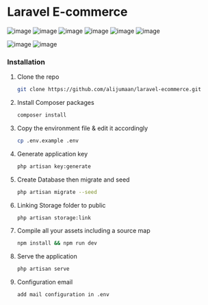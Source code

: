# Laravel E-commerce


![image](https://github.com/user-attachments/assets/833cf584-f4a6-4ad9-8c3d-4ad94dbce6ed)
![image](https://github.com/user-attachments/assets/4fe21567-f50d-4701-ae8d-af73fb25adaa)
![image](https://github.com/user-attachments/assets/27c142c7-8524-4a4f-bfb9-1fb7c06df6a3)
![image](https://github.com/user-attachments/assets/50e825ea-7c2d-4175-9b8c-8147c0bcb786)
![image](https://github.com/user-attachments/assets/e9c2665f-943d-41a0-9da9-425113fd4f12)
![image](https://github.com/user-attachments/assets/172360d9-f56f-46c4-94db-450b0faab654)

![image](https://github.com/user-attachments/assets/69222309-c270-42e5-b7e4-16bc84b413b7)
![image](https://github.com/user-attachments/assets/346e8565-a709-4dae-9333-1801489a967c)







### Installation

1. Clone the repo
   ```sh
   git clone https://github.com/alijumaan/laravel-ecommerce.git
   ```
2. Install Composer packages
   ```sh
   composer install
   ```
3. Copy the environment file & edit it accordingly
   ```sh
   cp .env.example .env
   ```

4. Generate application key
   ```sh
   php artisan key:generate
   ```

5. Create Database then migrate and seed
   ```sh
   php artisan migrate --seed


6. Linking Storage folder to public
   ```sh
   php artisan storage:link
   ```


7. Compile all your assets including a source map
   ```sh
   npm install && npm run dev
   ```

8. Serve the application
   ```sh
   php artisan serve
   ```
   
9. Configuration email
   ```sh
   add mail configuration in .env
   ```


